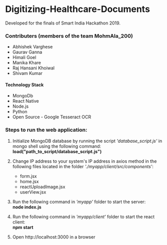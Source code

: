 # Digitizing-Healthcare-Documents

Developed for the finals of Smart India Hackathon 2019.

### Contributers (members of the team MohmAIa_200)

* Abhishek Varghese
* Gaurav Ganna
* Himali Goel
* Manika Khare
* Raj Hansani Khoiwal
* Shivam Kumar

#### Technology Stack

* MongoDb
* React Native
* Node.js
* Python
* Open Source - Google Tesseract OCR

### Steps to run the web application:

1. Initialize MongoDB database by running the script *'database_script.js'* in mongo shell using the following command:  
**load("path_to_script/database_script.js")**

1. Change IP address to your system's IP address in axios method in the following files located in the folder *'./myapp/client/src/components'*:
    * form.jsx
    * home.jsx
    * reactUploadImage.jsx
    * userView.jsx

1. Run the following command in *'myapp'* folder to start the server:  
**node index.js**

1. Run the following command in *'myapp/client'* folder to start the react client:  
**npm start**

1. Open http://localhost:3000 in a browser
